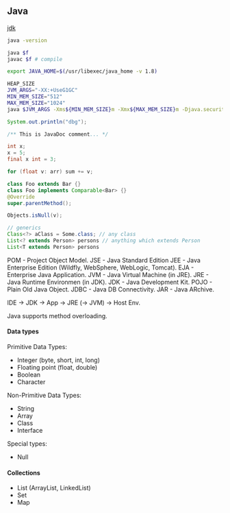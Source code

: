 Java
-

[jdk](http://jdk.java.net/)

````sh
java -version

java $f
javac $f # compile

export JAVA_HOME=$(/usr/libexec/java_home -v 1.8)

HEAP_SIZE
JVM_ARGS="-XX:+UseG1GC"
MIN_MEM_SIZE="512"
MAX_MEM_SIZE="1024"
java $JVM_ARGS -Xms${MIN_MEM_SIZE}m -Xmx${MAX_MEM_SIZE}m -Djava.security.egd=file:/dev/./urandom -jar /tmp/x.jar

````

````java
System.out.println("dbg");

/** This is JavaDoc comment... */

int x;
x = 5;
final x int = 3;

for (float v: arr) sum += v;

class Foo extends Bar {}
class Foo implements Comparable<Bar> {}
@Override
super.parentMethod();

Objects.isNull(v);

// generics
Class<?> aClass = Some.class; // any class
List<? extends Person> persons // anything which extends Person
List<T extends Person> persons
````

POM  - Project Object Model.
JSE  - Java Standard Edition
JEE  - Java Enterprise Edition (Wildfly, WebSphere, WebLogic, Tomcat).
EJA  - Enterprise Java Application.
JVM  - Java Virtual Machine (in JRE).
JRE  - Java Runtime Environmen (in JDK).
JDK  - Java Development Kit.
POJO - Plain Old Java Object.
JDBC - Java DB Connectivity.
JAR  - Java ARchive.

IDE -> JDK -> App -> JRE (-> JVM) -> Host Env.

Java supports method overloading.

#### Data types

Primitive Data Types:
* Integer (byte, short, int, long)
* Floating point (float, double)
* Boolean
* Character

Non-Primitive Data Types:
* String
* Array
* Class
* Interface

Special types:
* Null

#### Collections

* List (ArrayList, LinkedList)
* Set
* Map
